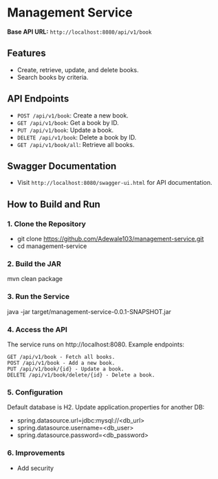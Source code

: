# Management Service

**Base API URL:** `http://localhost:8080/api/v1/book`

## Features
- Create, retrieve, update, and delete books.
- Search books by criteria.

## API Endpoints
- `POST /api/v1/book`: Create a new book.
- `GET /api/v1/book`: Get a book by ID.
- `PUT /api/v1/book`: Update a book.
- `DELETE /api/v1/book`: Delete a book by ID.
- `GET /api/v1/book/all`: Retrieve all books.

## Swagger Documentation
- Visit `http://localhost:8080/swagger-ui.html` for API documentation.

## How to Build and Run

### 1. Clone the Repository
- git clone https://github.com/Adewale103/management-service.git
- cd management-service

### 2. Build the JAR
mvn clean package

### 3. Run the Service
java -jar target/management-service-0.0.1-SNAPSHOT.jar

### 4. Access the API
The service runs on http://localhost:8080. Example endpoints:

    GET /api/v1/book - Fetch all books.
    POST /api/v1/book - Add a new book.
    PUT /api/v1/book/{id} - Update a book.
    DELETE /api/v1/book/delete/{id} - Delete a book.

### 5. Configuration
Default database is H2. Update application.properties for another DB:

- spring.datasource.url=jdbc:mysql://<db_url>
- spring.datasource.username=<db_user>
- spring.datasource.password=<db_password>

### 6. Improvements
- Add security
